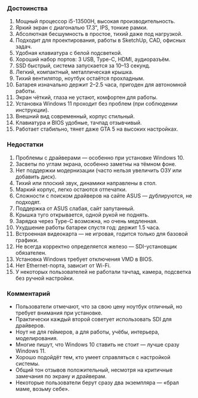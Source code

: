 ### Достоинства

1. Мощный процессор i5-13500H, высокая производительность.
2. Яркий экран с диагональю 17.3", IPS, тонкие рамки.
3. Абсолютная бесшумность в простое, тихий даже под нагрузкой.
4. Подходит для проектирования, работы в SketchUp, CAD, офисных задач.
5. Удобная клавиатура с белой подсветкой.
6. Хороший набор портов: 3 USB, Type-C, HDMI, аудиоразъём.
7. SSD быстрый, система запускается за 10–13 секунд.
8. Легкий, компактный, металлическая крышка.
9. Тихий вентилятор, ноутбук остаётся прохладным.
10. Батарея изначально держит 2–2.5 часа, пригоден для автономной работы.
11. Экран чёткий, глаза не устают, комфортен для работы.
12. Установка Windows 11 проходит без проблем (при соблюдении инструкции).
13. Внешний вид современный, корпус стильный.
14. Клавиатура и BIOS удобные, тачпад отзывчивый.
15. Работает стабильно, тянет даже GTA 5 на высоких настройках.

### Недостатки

1. Проблемы с драйверами — особенно при установке Windows 10.
2. Засветы по углам экрана, особенно заметны на тёмном фоне.
3. Нет поддержки модернизации (часто нельзя увеличить ОЗУ или добавить диск).
4. Тихий или плоский звук, динамики направлены в стол.
5. Маркий корпус, легко остаются отпечатки.
6. Сложности с поиском драйверов на сайте ASUS — дублируются, не подходят.
7. Поддержка от ASUS слабая, сайт запутанный.
8. Крышка туго открывается, одной рукой не поднять.
9. Зарядка через Type-C возможна, но очень медленная.
10. Ухудшение работы батареи спустя год: держит 1.5 часа.
11. Встроенная видеокарта — не игровая, годится только для базовой графики.
12. Не всегда корректно определяется железо — SDI-установщик обязателен.
13. Установка Windows требует отключения VMD в BIOS.
14. Нет Ethernet-порта, зависит от Wi-Fi.
15. У некоторых пользователей не работали тачпад, камера, подсветка без ручной настройки.

### Комментарий

* Пользователи отмечают, что за свою цену ноутбук отличный, но требует внимания при установке.
* Практически каждый второй советует использовать SDI для драйверов.
* Ноут не для геймеров, а для работы, учёбы, интерьера, моделирования.
* Многие пишут, что Windows 10 ставить не стоит — лучше сразу Windows 11.
* Хорошо подойдёт тем, кто умеет справляться с настройкой системы.
* Общий тон отзывов положительный, несмотря на критичные замечания по экрану и драйверам.
* Некоторые пользователи берут сразу два экземпляра — «брал маме, возьму себе».
